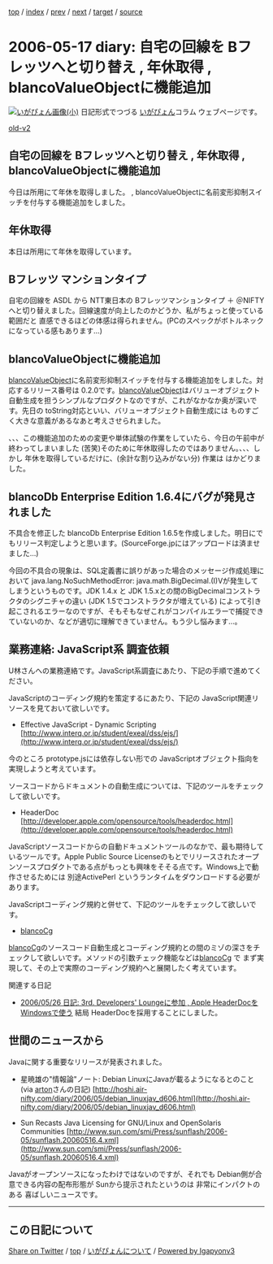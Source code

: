 [top](../index.html) 
 / [index](index.html) 
 / [prev](ig060516.html) 
 / [next](ig060520.html) 
 / [target](https://igapyon.github.io/diary/2006/ig060517.html) 
 / [source](https://github.com/igapyon/diary/blob/gh-pages/2006/ig060517.src.md) 

2006-05-17 diary: 自宅の回線を Bフレッツへと切り替え , 年休取得 , blancoValueObjectに機能追加
=====================================================================================================
[![いがぴょん画像(小)](https://igapyon.github.io/diary/images/iga200306s.jpg "いがぴょん")](https://igapyon.github.io/diary/memo/memoigapyon.html) 日記形式でつづる [いがぴょん](https://igapyon.github.io/diary/memo/memoigapyon.html)コラム ウェブページです。

[old-v2](ig060517-orig.html)

## 自宅の回線を Bフレッツへと切り替え , 年休取得 , blancoValueObjectに機能追加

今日は所用にて年休を取得しました。 , blancoValueObjectに名前変形抑制スイッチを付与する機能追加をしました。


## 年休取得

本日は所用にて年休を取得しています。

## Bフレッツ マンションタイプ

自宅の回線を ASDL から NTT東日本の Bフレッツマンションタイプ ＋ ＠NIFTY へと切り替えました。回線速度が向上したのかどうか、私がちょっと使っている範囲だと 直感できるほどの体感は得られません。(PCのスペックがボトルネックになっている感もあります…)

## blancoValueObjectに機能追加

[blancoValueObject](http://www.igapyon.jp/blanco/blancovalueobject.html)に名前変形抑制スイッチを付与する機能追加をしました。対応するリリース番号は 0.2.0です。[blancoValueObject](http://www.igapyon.jp/blanco/blancovalueobject.html)はバリューオブジェクト自動生成を担うシンプルなプロダクトなのですが、これがなかなか奥が深いです。先日の
toString対応といい、バリューオブジェクト自動生成には ものすごく大きな意義があるなあと考えさせられました。

、、、この機能追加のための変更や単体試験の作業をしていたら、今日の午前中が終わってしまいました (苦笑)そのために年休取得したのではありません。、、、しかし 年休を取得しているだけに、(余計な割り込みがない分) 作業は はかどりました。

## blancoDb Enterprise Edition 1.6.4にバグが発見されました

不具合を修正した blancoDb Enterprise Edition 1.6.5を作成しました。明日にでもリリース判定しようと思います。(SourceForge.jpにはアップロードは済ませました…)

今回の不具合の現象は、SQL定義書に誤りがあった場合のメッセージ作成処理において java.lang.NoSuchMethodError: java.math.BigDecimal.<init>(I)Vが発生してしまうというものです。JDK 1.4.x と JDK 1.5.xとの間のBigDecimalコンストラクタのシグニチャの違い (JDK
1.5でコンストラクタが増えている) によって引き起こされるエラーなのですが、そもそもなぜこれがコンパイルエラーで捕捉できていないのか、などが適切に理解できていません。もう少し悩みます…。

## 業務連絡: JavaScript系 調査依頼

U林さんへの業務連絡です。JavaScript系調査にあたり、下記の手順で進めてください。

JavaScriptのコーディング規約を策定するにあたり、下記の JavaScript関連リソースを見ておいて欲しいです。

* Effective JavaScript - Dynamic Scripting
  [http://www.interq.or.jp/student/exeal/dss/ejs/](http://www.interq.or.jp/student/exeal/dss/ejs/)

今のところ prototype.jsには依存しない形での JavaScriptオブジェクト指向を実現しようと考えています。

ソースコードからドキュメントの自動生成については、下記のツールをチェックして欲しいです。

* HeaderDoc
  [http://developer.apple.com/opensource/tools/headerdoc.html](http://developer.apple.com/opensource/tools/headerdoc.html)

JavaScriptソースコードからの自動ドキュメントツールのなかで、最も期待しているツールです。Apple Public Source Licenseのもとでリリースされたオープンソースプロダクトである点がもっとも興味をそそる点です。Windows上で動作させるためには 別途ActivePerl というランタイムをダウンロードする必要があります。

JavaScriptコーディング規約と併せて、下記のツールをチェックして欲しいです。

* [blancoCg](http://www.igapyon.jp/blanco/blancocg.html)

[blancoCg](http://www.igapyon.jp/blanco/blancocg.html)のソースコード自動生成とコーディング規約との間のミゾの深さをチェックして欲しいです。メソッドの引数チェック機能などは[blancoCg](http://www.igapyon.jp/blanco/blancocg.html) で まず実現して、その上で実際のコーディング規約へと展開したく考えています。

関連する日記

* [2006/05/26 日記: 3rd. Developers' Loungeに参加 , Apple HeaderDocを Windowsで使う](ig060526.html)
  結局 HeaderDocを採用することにしました。

## 世間のニュースから

Javaに関する重要なリリースが発表されました。

* 星暁雄の"情報論"ノート: Debian LinuxにJavaが載るようになるとのこと (via [arton](http://arton.no-ip.info/diary/)さんの日記)
  [http://hoshi.air-nifty.com/diary/2006/05/debian_linuxjav_d606.html](http://hoshi.air-nifty.com/diary/2006/05/debian_linuxjav_d606.html)
  
* Sun Recasts Java Licensing for GNU/Linux and OpenSolaris Communities
  [http://www.sun.com/smi/Press/sunflash/2006-05/sunflash.20060516.4.xml](http://www.sun.com/smi/Press/sunflash/2006-05/sunflash.20060516.4.xml)

Javaがオープンソースになったわけではないのですが、それでも Debian側が合意できる内容の配布形態が Sunから提示されたというのは 非常にインパクトのある 喜ばしいニュースです。


----------------------------------------------------------------------------------------------------

## この日記について

[Share on Twitter](https://twitter.com/intent/tweet?hashtags=igapyon%2Cdiary%2C%E3%81%84%E3%81%8C%E3%81%B4%E3%82%87%E3%82%93&text=%E8%87%AA%E5%AE%85%E3%81%AE%E5%9B%9E%E7%B7%9A%E3%82%92+B%E3%83%95%E3%83%AC%E3%83%83%E3%83%84%E3%81%B8%E3%81%A8%E5%88%87%E3%82%8A%E6%9B%BF%E3%81%88+%2C+%E5%B9%B4%E4%BC%91%E5%8F%96%E5%BE%97+%2C+blancoValueObject%E3%81%AB%E6%A9%9F%E8%83%BD%E8%BF%BD%E5%8A%A0&url=https%3A%2F%2Figapyon.github.io%2Fdiary%2F2006%2Fig060517.html) / [top](../index.html) / [いがぴょんについて](https://igapyon.github.io/diary/memo/memoigapyon.html) / [Powered by Igapyonv3](https://github.com/igapyon/igapyonv3)

